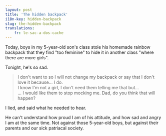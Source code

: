```yaml
---
layout: post
title: 'The hidden backpack'
i18n-key: hidden-backpack
slug: the-hidden-backpack
translations:
    fr: le-sac-a-dos-cache
---
```


Today, boys in my 5-year-old son's class stole his homemade rainbow backpack
that they find "too feminine" to hide it in another class "where there are more
girls".

<!-- more -->

Tonight, he's so sad.

> I don't want to so I will not change my backpack or say that I don't love it
> because… I do.  
> I know I'm not a girl, I don't need them telling me that but…  
> … I would like them to stop mocking me. Dad, do you think that will happen?

I lied, and said what he needed to hear.

He can't understand how proud I am of his attitude, and how sad and angry I am
at the same time. Not against those 5-year-old boys, but against their parents
and our sick patriacal society.
